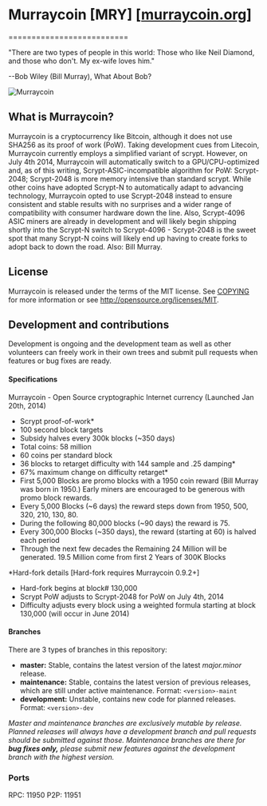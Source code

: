 # Murraycoin [MRY] [<a href="https://www.murraycoin.org/">murraycoin.org</a>]
==========================

"There are two types of people in this world: Those who like Neil Diamond, and those who don't. My ex-wife loves him."

--Bob Wiley (Bill Murray), What About Bob?

![Murraycoin](https://23e581f9788c7942a462-826b8b60bdcccd5086d5eab06549f695.ssl.cf2.rackcdn.com/images/logo_big.png)

## What is Murraycoin?
Murraycoin is a cryptocurrency like Bitcoin, although it does not use SHA256 as its proof of work (PoW). Taking development cues from Litecoin, Murraycoin currently employs a simplified variant of scrypt. However, on July 4th 2014, Murraycoin will automatically switch to a GPU/CPU-optimized and, as of this writing, Scrypt-ASIC-incompatible algorithm for PoW: Scrypt-2048; Scrypt-2048 is more memory intensive than standard scrypt. While other coins have adopted Scrypt-N to automatically adapt to advancing technology, Murraycoin opted to use Scrypt-2048 instead to ensure consistent and stable results with no surprises and a wider range of compatibility with consumer hardware down the line. Also, Scrypt-4096 ASIC miners are already in development and will likely begin shipping shortly into the Scrypt-N switch to Scrypt-4096 - Scrypt-2048 is the sweet spot that many Scrypt-N coins will likely end up having to create forks to adopt back to down the road. Also: Bill Murray.

## License
Murraycoin is released under the terms of the MIT license. See [COPYING](COPYING)
for more information or see http://opensource.org/licenses/MIT.

## Development and contributions
Development is ongoing and the development team as well as other volunteers can freely work in their own trees and submit pull requests when features or bug fixes are ready.

#### Specifications
Murraycoin - Open Source cryptographic Internet currency (Launched Jan 20th, 2014)
 - Scrypt proof-of-work*
 - 100 second block targets
 - Subsidy halves every 300k blocks (~350 days)
 - Total coins: 58 million
 - 60 coins per standard block
 - 36 blocks to retarget difficulty with 144 sample and .25 damping*
 - 67% maximum change on difficulty retarget*
 - First 5,000 Blocks are promo blocks with a 1950 coin reward (Bill Murray was born in 1950.) Early miners are encouraged to be generous with promo block rewards.
 - Every 5,000 Blocks (~6 days) the reward steps down from 1950, 500, 320, 210, 130, 80.
 - During the following 80,000 blocks (~90 days) the reward is 75.
 - Every 300,000 Blocks (~350 days), the reward (starting at 60) is halved each period
 - Through the next few decades the Remaining 24 Million will be generated. 19.5 Million come from first 2 Years of 300K Blocks

*Hard-fork details [Hard-fork requires Murraycoin 0.9.2+]
 - Hard-fork begins at block# 130,000
 - Scrypt PoW adjusts to Scrypt-2048 for PoW on July 4th, 2014
 - Difficulty adjusts every block using a weighted formula starting at block 130,000 (will occur in June 2014)

#### Branches
There are 3 types of branches in this repository:

- **master:** Stable, contains the latest version of the latest *major.minor* release.
- **maintenance:** Stable, contains the latest version of previous releases, which are still under active maintenance. Format: ```<version>-maint```
- **development:** Unstable, contains new code for planned releases. Format: ```<version>-dev```

*Master and maintenance branches are exclusively mutable by release. Planned releases will always have a development branch and pull requests should be submitted against those. Maintenance branches are there for* ***bug fixes only,*** *please submit new features against the development branch with the highest version.*

### Ports
RPC: 11950
P2P: 11951
